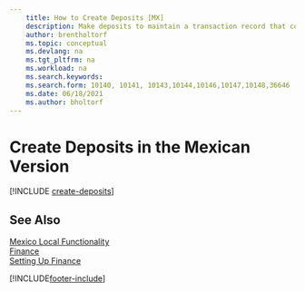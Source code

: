 ```yaml
---
    title: How to Create Deposits [MX]
    description: Make deposits to maintain a transaction record that contains information that can be applied to outstanding invoices and credit memos with the Mexican version.
    author: brentholtorf
    ms.topic: conceptual
    ms.devlang: na
    ms.tgt_pltfrm: na
    ms.workload: na
    ms.search.keywords:
    ms.search.form: 10140, 10141, 10143,10144,10146,10147,10148,36646
    ms.date: 06/18/2021
    ms.author: bholtorf
---
```

# Create Deposits in the Mexican Version

[!INCLUDE [create-deposits](../includes/CAMXUS/create-deposits.md)]

## See Also

[Mexico Local Functionality](mexico-local-functionality.md)  
[Finance](../../finance.md)  
[Setting Up Finance](../../finance.md)  


[!INCLUDE[footer-include](../../includes/footer-banner.md)]